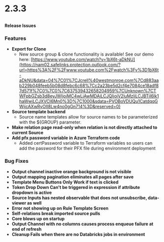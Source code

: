 # 2.3.3

## **Release Issues**

### **Features**

* **Export for Clone**
  * New source group & clone functionality is available! See our demo here: [https://www.youtube.com/watch?v=1bX6t-aDkNU](https://nam02.safelinks.protection.outlook.com/?url=https%3A%2F%2Fwww.youtube.com%2Fwatch%3Fv%3D1bX6t-aDkNU&data=04%7C01%7CJcrell%40westmonroe.com%7Cd883aab229b048feeb5b08d8febc6c68%7Cc2a23be5d2cf4e7084ce18adf87d571f%7C0%7C0%7C637539432658204959%7CUnknown%7CTWFpbGZsb3d8eyJWIjoiMC4wLjAwMDAiLCJQIjoiV2luMzIiLCJBTiI6Ik1haWwiLCJXVCI6Mn0%3D%7C1000&sdata=PVOBoVDUQu1CatdqqGWijcAXwRyOII8Lw4no0gGn714%3D&reserved=0)
* **Source template backend**
  * Source name templates allow for source names to be parameterized with the ${GROUP} parameter.
* **Make relation page read-only when relation is not directly attached to current Source**
* **Add pfx password variable in Azure Terraform code**
  * Added certPassword variable to Terraform variables so users can add the password for their PFX file during environment deployment

### **Bug Fixes**

* **Output channel inactive orange background is not visible**
* **Output mapping pagination eliminates all pages after save**
* **Template Menu Buttons Only Work if text is clicked**
* **Token Drop Down Can't be triggered in expression if attribute dropdown is active**
* **Source Inputs has nested observable that does not unsubscribe, data-viewer as well**
* **Error not showing up on Rule Template Screen**
* **Self-relations break imported source pulls**
* **Core blows up on startup**
* **Output Channel with no columns causes process enqueue failure at end of refresh**
* **Cleanup Fails when there are no Databricks jobs in environment**


